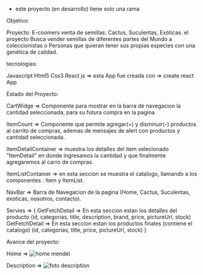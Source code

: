 * este proyecto (en desarrollo) tiene solo una rama

Objetivo: 

Proyecto: E-coomers venta de semillas: Cactus, Suculentas, Exóticas. el proyecto Busca vender semillas de diferentes partes del Mundo a coleccionistas o Personas que quieran tener sus propias especies con una genética de calidad.

tecnologias: 

Javascript
Html5
Css3
React js => esta App fue creada con => create react App

Estado del Proyecto:

CartWidge => Componente para mostrar en la barra de navegacion la cantidad seleccionada, para su futura compra en la pagina 

ItemCount => Componente que permite agregar(+) y disminuir(-) productos al carrito de compras, ademas de mensajes de alert con productos y cantidad seleccionada. 

ItemDetailContainer => muestra los detalles del item selecionado "ItemDetail" en donde ingresamos la cantidad y que finalmente agregaremos al carro de compras. 

ItemListContainer => en esta seccion se muestra el catalogo, llamando a los componentes : Item y ItemList.

NavBar => Barra de Navegacion de la pagina (Home, Cactus, Suculentas, exoticas, nosotros, contacto).


Servies => {
			GetFetchDetail => En esta seccion estan los detalles del producto (id, categorias, title, description, brand, price, pictureUrl, stock)
      GetFetchDetail => En esta seccion estan los productos finales (contiene el catalogo) (id, categorias, title, price, pictureUrl, stock) }
      
			
Avance del proyecto:

Home =>
![home mendel](https://user-images.githubusercontent.com/85139914/140662042-5392bef3-17d0-41eb-8280-72e89be79244.png)

Description =>
![foto description](https://user-images.githubusercontent.com/85139914/140663610-1646ef08-be01-412f-ae6f-773ca845ea1c.png)




			
			

			
			





